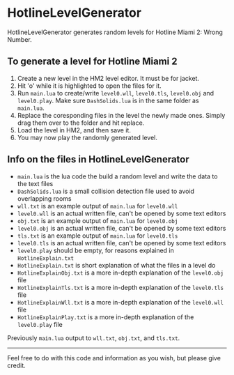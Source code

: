 # HotlineLevelGenerator
HotlineLevelGenerator generates random levels for Hotline Miami 2: Wrong Number.

To generate a level for Hotline Miami 2
---
  1. Create a new level in the HM2 level editor. It must be for jacket.
  2. Hit 'o' while it is highlighted to open the files for it.
  3. Run `main.lua` to create/write `level0.wll`, `level0.tls`, `level0.obj` and `level0.play`. Make sure `DashSolids.lua` is in the same folder as `main.lua`.
  4. Replace the coresponding files in the level the newly made ones. Simply drag them over to the folder and hit replace. 
  5. Load the level in HM2, and then save it.
  6. You may now play the randomly generated level.

Info on the files in HotlineLevelGenerator
---
  * `main.lua` is the lua code the build a random level and write the data to the text files
  * `DashSolids.lua` is a small collision detection file used to avoid overlapping rooms
  * `wll.txt` is an example output of `main.lua` for `level0.wll`
  * `level0.wll` is an actual written file, can't be opened by some text editors
  * `obj.txt` is an example output of `main.lua` for `level0.obj`
  * `level0.obj` is an actual written file, can't be opened by some text editors
  * `tls.txt` is an example output of `main.lua` for `level0.tls`
  * `level0.tls` is an actual written file, can't be opened by some text editors
  * `level0.play` should be empty, for reasons explained in `HotlineExplain.txt`
  * `HotlineExplain.txt` is short explanation of what the files in a level do
  * `HotlineExplainObj.txt` is a more in-depth explanation of the `level0.obj` file
  * `HotlineExplainTls.txt` is a more in-depth explanation of the `level0.tls` file
  * `HotlineExplainWll.txt` is a more in-depth explanation of the `level0.wll` file
  * `HotlineExplainPlay.txt` is a more in-depth explanation of the `level0.play` file

Previously `main.lua` output to `wll.txt`, `obj.txt`, and `tls.txt`. 

---
Feel free to do with this code and information as you wish, but please give credit.
